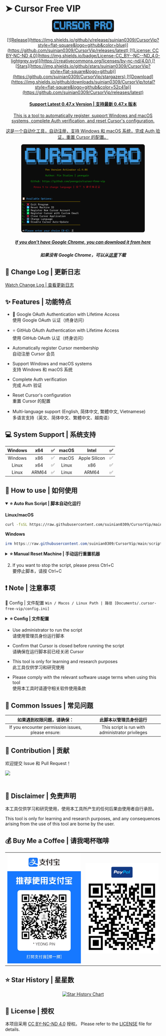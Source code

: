# ➤ Cursor Free VIP

<div align="center">
<p align="center">
  <img src="./images/logo.png" alt="Cursor Pro Logo" width="200" style="border-radius: 6px;"/>
</p>

<p align="center">
  <a href="https://github.com/suinian0309/CursorVip/releases/latest">
[![Release](https://img.shields.io/github/v/release/suinian0309/CursorVip?style=flat-square&logo=github&color=blue)](https://github.com/suinian0309/CursorVip/releases/latest)
[![License: CC BY-NC-ND 4.0](https://img.shields.io/badge/License-CC_BY--NC--ND_4.0-lightgrey.svg)](https://creativecommons.org/licenses/by-nc-nd/4.0/)
[![Stars](https://img.shields.io/github/stars/suinian0309/CursorVip?style=flat-square&logo=github)](https://github.com/suinian0309/CursorVip/stargazers)
[![Download](https://img.shields.io/github/downloads/suinian0309/CursorVip/total?style=flat-square&logo=github&color=52c41a)](https://github.com/suinian0309/CursorVip/releases/latest)

</p>
<h4>Support Latest 0.47.x Version | 支持最新 0.47.x 版本</h4>

This is a tool to automatically register, support Windows and macOS systems, complete Auth verification, and reset
Cursor's configuration.

这是一个自动化工具，自动注册，支持 Windows 和 macOS 系统，完成 Auth 验证，重置 Cursor 的配置。

<p align="center">
  <img src="./images/new_2025-02-27_10-42-44.png" alt="new" width="400" style="border-radius: 6px;"/><br>
</p>

##### If you don't have Google Chrome, you can download it from [here](https://www.google.com/intl/en_pk/chrome/)

##### 如果没有 Google Chrome，可以从[这里](https://www.google.com/intl/en_pk/chrome/)下载

</div>

## 🔄 Change Log | 更新日志

[Watch Change Log | 查看更新日志](CHANGELOG.md)

## ✨ Features | 功能特点

* 🌟 Google OAuth Authentication with Lifetime Access<br>使用 Google OAuth 认证（终身访问）<br>

* ⭐ GitHub OAuth Authentication with Lifetime Access<br>使用 GitHub OAuth 认证（终身访问）<br>

* Automatically register Cursor membership<br>自动注册 Cursor 会员<br>

* Support Windows and macOS systems<br>支持 Windows 和 macOS 系统<br>

* Complete Auth verification<br>完成 Auth 验证<br>

* Reset Cursor's configuration<br>重置 Cursor 的配置<br>

* Multi-language support (English, 简体中文, 繁體中文, Vietnamese)<br>多语言支持（英文、简体中文、繁體中文、越南语）<br>

## 💻 System Support | 系统支持

| Windows |  x64  | ✅ | macOS |     Intel     | ✅ |
|:-------:|:-----:|:-:|:-----:|:-------------:|:-:|
| Windows |  x86  | ✅ | macOS | Apple Silicon | ✅ |
|  Linux  |  x64  | ✅ | Linux |      x86      | ✅ |
|  Linux  | ARM64 | ✅ | Linux |     ARM64     | ✅ |

## 👀 How to use | 如何使用

<details open>
<summary><b>⭐ Auto Run Script | 脚本自动化运行</b></summary>

**Linux/macOS**

```bash
curl -fsSL https://raw.githubusercontent.com/suinian0309/CursorVip/main/scripts/install.sh -o install.sh && chmod +x install.sh && ./install.sh
```

**Windows**

```powershell
irm https://raw.githubusercontent.com/suinian0309/CursorVip/main/scripts/install.ps1 | iex
```

</details>

<details>
<summary><b>⭐ Manual Reset Machine | 手动运行重置机器</b></summary>

**Linux/macOS**

```bash
curl -fsSL https://raw.githubusercontent.com/suinian0309/CursorVip/main/scripts/reset.sh | sudo bash
```

**Windows**

```powershell
irm https://raw.githubusercontent.com/suinian0309/CursorVip/main/scripts/reset.ps1 | iex
```

</details>

2. If you want to stop the script, please press Ctrl+C<br>要停止脚本，请按 Ctrl+C

## ❗ Note | 注意事项

📝 Config | 文件配置
`Win / Macos / Linux Path | 路径 [Documents/.cursor-free-vip/config.ini]`
<details>
<summary><b>⭐ Config | 文件配置</b></summary>

```
[Chrome]
# Default Google Chrome Path | 默认Google Chrome 浏览器路径
chromepath = C:\Program Files\Google/Chrome/Application/chrome.exe

[Turnstile]
# Handle Tuenstile Wait Time | 等待人机验证时间
handle_turnstile_time = 2
# Handle Tuenstile Wait Random Time (must merge 1-3 or 1,3) | 等待人机验证随机时间（必须是 1-3 或者 1,3 这样的组合）
handle_turnstile_random_time = 1-3

[OSPaths]
# Storage Path | 存储路径
storage_path = /Users/username/Library/Application Support/Cursor/User/globalStorage/storage.json
# SQLite Path | SQLite路径
sqlite_path = /Users/username/Library/Application Support/Cursor/User/globalStorage/state.vscdb
# Machine ID Path | 机器ID路径
machine_id_path = /Users/username/Library/Application Support/Cursor/machineId

[Timing]
# Min Random Time | 最小随机时间
min_random_time = 0.1
# Max Random Time | 最大随机时间
max_random_time = 0.8
# Page Load Wait | 页面加载等待时间
page_load_wait = 0.1-0.8
# Input Wait | 输入等待时间
input_wait = 0.3-0.8
# Submit Wait | 提交等待时间
submit_wait = 0.5-1.5
# Verification Code Input | 验证码输入等待时间
verification_code_input = 0.1-0.3
# Verification Success Wait | 验证成功等待时间
verification_success_wait = 2-3
# Verification Retry Wait | 验证重试等待时间
verification_retry_wait = 2-3
# Email Check Initial Wait | 邮件检查初始等待时间
email_check_initial_wait = 4-6
# Email Refresh Wait | 邮件刷新等待时间
email_refresh_wait = 2-4
# Settings Page Load Wait | 设置页面加载等待时间
settings_page_load_wait = 1-2
# Failed Retry Time | 失败重试时间
failed_retry_time = 0.5-1
# Retry Interval | 重试间隔
retry_interval = 8-12
# Max Timeout | 最大超时时间
max_timeout = 160
```

</details>

* Use administrator to run the script <br>请使用管理员身份运行脚本

* Confirm that Cursor is closed before running the script <br>请确保在运行脚本前已经关闭 Cursor<br>

* This tool is only for learning and research purposes <br>此工具仅供学习和研究使用<br>

* Please comply with the relevant software usage terms when using this tool <br>使用本工具时请遵守相关软件使用条款

## 🚨 Common Issues | 常见问题

|                   如果遇到权限问题，请确保：                    |                   此脚本以管理员身份运行                    |
|:--------------------------------------------------:|:------------------------------------------------:|
| If you encounter permission issues, please ensure: | This script is run with administrator privileges |

## 🤩 Contribution | 贡献

欢迎提交 Issue 和 Pull Request！


<a href="https://github.com/suinian0309/CursorVip/graphs/contributors">  
  <img src="https://contrib.rocks/image?repo=suinian0309/CursorVip" />
</a>
<br /><br />

## 📩 Disclaimer | 免责声明

本工具仅供学习和研究使用，使用本工具所产生的任何后果由使用者自行承担。 <br>

This tool is only for learning and research purposes, and any consequences arising from the use of this tool are borne
by the user.

## 💰 Buy Me a Coffee | 请我喝杯咖啡

<div align="center">
  <table>
    <tr>
      <td>
        <img src="./images/provi-code.jpg" alt="buy_me_a_coffee" width="280"/><br>
      </td>
      <td>
        <img src="./images/paypal.png" alt="buy_me_a_coffee" width="280"/><br>
      </td>
    </tr>
  </table>
</div>

## ⭐ Star History | 星星数

<div align="center">

[![Star History Chart](https://api.star-history.com/svg?repos=suinian0309/CursorVip&type=Date)](https://star-history.com/#suinian0309/CursorVip&Date)

</div>

## 📝 License | 授权

本项目采用 [CC BY-NC-ND 4.0](https://creativecommons.org/licenses/by-nc-nd/4.0/) 授权。
Please refer to the [LICENSE](LICENSE.md) file for details.
